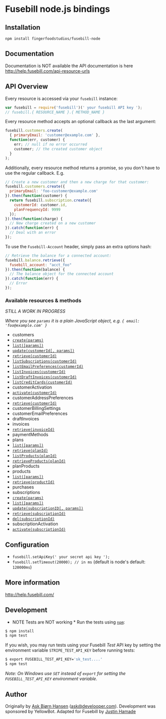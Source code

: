 # Fusebill node.js bindings 

## Installation

`npm install fingerfoodstudios/fusebill-node`

## Documentation

Documentation is NOT available the API documentation is here http://help.fusebill.com/api-resource-urls

## API Overview

Every resource is accessed via your `fusebill` instance:

```js
var fusebill = require('fusebill')(' your fusebill API key ');
// fusebill.{ RESOURCE_NAME }.{ METHOD_NAME }
```

Every resource method accepts an optional callback as the last argument:

```js
fusebill.customers.create(
  { primaryEmail: 'customer@example.com' },
  function(err, customer) {
    err; // null if no error occurred
    customer; // the created customer object
  }
);
```

Additionally, every resource method returns a promise, so you don't have to use the regular callback. E.g.

```js
// Create a new customer and then a new charge for that customer:
fusebill.customers.create({
  primaryEmail: 'foo-customer@example.com'
}).then(function(customer) {
  return fusebill.subscription.create({
    customerId: customer.id,
    planFrequencyId: 9999
  });
}).then(function(charge) {
  // New charge created on a new customer
}).catch(function(err) {
  // Deal with an error
});
```

To use the `Fusebill-Account` header, simply pass an extra options hash:

```js
// Retrieve the balance for a connected account:
fusebill.balance.retrieve({
  fusebill_account: "acct_foo"
}).then(function(balance) {
  // The balance object for the connected account
}).catch(function(err) {
  // Error
});
```

### Available resources & methods

*STILL A WORK IN PROGRESS*

*Where you see `params` it is a plain JavaScript object, e.g. `{ email: 'foo@example.com' }`*

 * customers
  * [`create(params)`](http://help.fusebill.com/api-create-customer)
  * [`list([params])`](http://help.fusebill.com/api-list-customers)
  * [`update(customerId[, params])`](http://help.fusebill.com/api-list-customers)
  * [`retrieve(customerId)`](http://help.fusebill.com/api-read-customer)
  * [`listSubscriptions(customerId)`](http://help.fusebill.com/api-list-subscriptions)
  * [`listEmailPreferences(customerId)`](http://help.fusebill.com/api-read-customer-email-preferences)
  * [`listInvoices(customerId)`](http://help.fusebill.com/api-list-posted-invoices)
  * [`listDraftInvoices(customerId)`](http://help.fusebill.com/api-list-draft-invoices)
  * [`listCreditCards(customerId)`](http://help.fusebill.com/api-read-credit-card-payment-methods)
 * customerActivation
  * [`activate(customerId)`](http://help.fusebill.com/api-customer-activation)
 * customerAddressPreferences
  * [`retrieve(customerId)`](http://help.fusebill.com/api-read-customer-address-preferences)
 * customerBillingSettings
 * customerEmailPreferences
 * draftInvoices
 * invoices
  * [`retrieve(invoiceId)`](http://help.fusebill.com/api-read-posted-invoice)
 * paymentMethods
 * plans
  * [`list([params])`](http://help.fusebill.com/api-get-plans)
  * [`retrieve(planId)`](http://help.fusebill.com/api-read-plan)
  * [`listProducts(planId)`](http://help.fusebill.com/api-list-planproduct-by-plan-id)
  * [`retrieveProducts(planId)`](https://fusebill.com/docs/api/node#retrieve_plan)
 * planProducts
 * products
  * [`list([params])`](http://help.fusebill.com/api-list-products)
  * [`retrieve(productId)`](http://help.fusebill.com/api-read-product)
 * purchases
 * subscriptions
  * [`create(params)`](https://fusebill.com/docs/api/node#create_subscription_beta)
  * [`list([params])`](https://fusebill.com/docs/api/node#list_subscription_beta)
  * [`update(subscriptionID[, params])`](https://fusebill.com/docs/api/node#update_subscription_beta)
  * [`retrieve(subscriptionId)`](https://fusebill.com/docs/api/node#retrieve_subscription_beta)
  * [`del(subscriptionId)`](https://fusebill.com/docs/api/node#delete_subscription_beta)
 * subscriptionActivation
  * [`activate(subscriptionId)`](http://help.fusebill.com/api-subscription-activation)

## Configuration

 * `fusebill.setApiKey(' your secret api key ');`
 * `fusebill.setTimeout(20000); // in ms` (default is node's default: `120000ms`)

## More information

http://help.fusebill.com/


## Development

* NOTE Tests are NOT working *
Run the tests using [`npm`](https://www.npmjs.com/):

```bash
$ npm install
$ npm test
```

If you wish, you may run tests using your Fusebill *Test* API key by setting the environment variable `STRIPE_TEST_API_KEY` before running tests:

```bash
$ export FUSEBILL_TEST_API_KEY='sk_test....'
$ npm test
```

*Note: On Windows use `SET` instead of `export` for setting the `FUSEBILL_TEST_API_KEY` environment variable.*


## Author

Originally by [Ask Bjørn Hansen](https://github.com/abh) (ask@develooper.com). Development was sponsored by YellowBot. 
Adapted for Fusebill by [Justin Hamade](https://github.com/justhamade)
